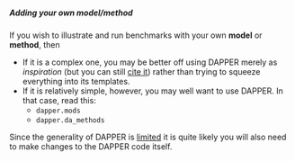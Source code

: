 ##### Adding your own model/method

If you wish to illustrate and run benchmarks with
your own **model** or **method**, then

- If it is a complex one, you may be better off using DAPPER
  merely as *inspiration* (but you can still
  [cite it](https://github.com/nansencenter/DAPPER#getting-started))
  rather than trying to squeeze everything into its templates.
- If it is relatively simple, however, you may well want to use DAPPER.
  In that case, read this:
    - `dapper.mods`
    - `dapper.da_methods`

Since the generality of DAPPER is
[limited](https://github.com/nansencenter/DAPPER#similar-projects)
it is quite likely you will also need to make changes to the DAPPER code itself.
